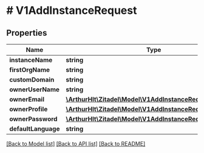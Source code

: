 # # V1AddInstanceRequest

## Properties

Name | Type | Description | Notes
------------ | ------------- | ------------- | -------------
**instanceName** | **string** |  | [optional]
**firstOrgName** | **string** |  | [optional]
**customDomain** | **string** |  | [optional]
**ownerUserName** | **string** |  | [optional]
**ownerEmail** | [**\ArthurHlt\Zitadel\Model\V1AddInstanceRequestEmail**](V1AddInstanceRequestEmail.md) |  | [optional]
**ownerProfile** | [**\ArthurHlt\Zitadel\Model\V1AddInstanceRequestProfile**](V1AddInstanceRequestProfile.md) |  | [optional]
**ownerPassword** | [**\ArthurHlt\Zitadel\Model\V1AddInstanceRequestPassword**](V1AddInstanceRequestPassword.md) |  | [optional]
**defaultLanguage** | **string** |  | [optional]

[[Back to Model list]](../../README.md#models) [[Back to API list]](../../README.md#endpoints) [[Back to README]](../../README.md)
